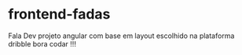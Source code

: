 # frontend-fadas
Fala Dev projeto angular com base em layout escolhido na plataforma dribble bora codar !!! 
